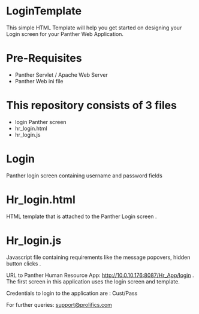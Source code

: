 # LoginTemplate
This simple HTML Template will help you get started on designing your Login screen for your Panther Web Application. 

# Pre-Requisites
  * Panther Servlet / Apache Web Server
  * Panther Web ini file
  
# This repository consists of 3 files
  * login  Panther screen
  * hr_login.html
  * hr_login.js
  
# Login
Panther  login  screen  containing username and password fields

# Hr_login.html
HTML template that is attached to the Panther Login screen .

# Hr_login.js
Javascript file containing requirements like the message popovers, hidden button clicks .

URL to Panther Human Resource App: http://10.0.10.176:8087/Hr_App/login . The first screen in this application uses the login screen and template.

Credentials to login to the application are : Cust/Pass

For further queries: support@prolifics.com

